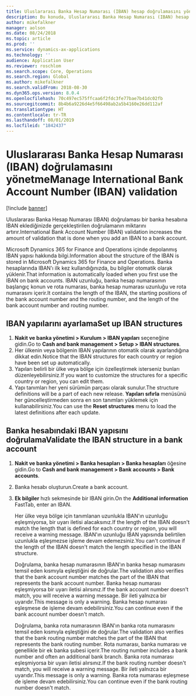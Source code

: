 ```yaml
---
title: Uluslararası Banka Hesap Numarası (IBAN) hesap doğrulamasını yönetme
description: Bu konuda, Uluslararası Banka Hesap Numarası (IBAN) hesap doğrulamasını yönetme işlemi açıklanmaktadır.
author: mikefalkner
manager: aolson
ms.date: 08/24/2018
ms.topic: article
ms.prod: ''
ms.service: dynamics-ax-applications
ms.technology: ''
audience: Application User
ms.reviewer: roschlom
ms.search.scope: Core, Operations
ms.search.region: Global
ms.author: mikefalkner
ms.search.validFrom: 2018-08-30
ms.dyn365.ops.version: 8.0.4
ms.openlocfilehash: 70c497ec575ffcaa6f2fdc3fe77bae7b41dc02fb
ms.sourcegitcommit: 8b4b6a9226d4e5f66498ab2a5b4160e26dd112af
ms.translationtype: HT
ms.contentlocale: tr-TR
ms.lasthandoff: 08/01/2019
ms.locfileid: "1842437"
---
```

# <a name="manage-international-bank-account-number-iban-validation"></a><span data-ttu-id="9792f-103">Uluslararası Banka Hesap Numarası (IBAN) doğrulamasını yönetme</span><span class="sxs-lookup"><span data-stu-id="9792f-103">Manage International Bank Account Number (IBAN) validation</span></span>

[!include [banner](../includes/banner.md)]

<span data-ttu-id="9792f-104">Uluslararası Banka Hesap Numarası (IBAN) doğrulaması bir banka hesabına IBAN eklediğinizde gerçekleştirilen doğrulamanın miktarını artırır.</span><span class="sxs-lookup"><span data-stu-id="9792f-104">International Bank Account Number (IBAN) validation increases the amount of validation that is done when you add an IBAN to a bank account.</span></span>

<span data-ttu-id="9792f-105">Microsoft Dynamics 365 for Finance and Operations içinde depolanmış IBAN yapısı hakkında bilgi.</span><span class="sxs-lookup"><span data-stu-id="9792f-105">Information about the structure of the IBAN is stored in Microsoft Dynamics 365 for Finance and Operations.</span></span> <span data-ttu-id="9792f-106">Banka hesaplarında IBAN'ı ilk kez kullandığınızda, bu bilgiler otomatik olarak yüklenir.</span><span class="sxs-lookup"><span data-stu-id="9792f-106">That information is automatically loaded when you first use the IBAN on bank accounts.</span></span> <span data-ttu-id="9792f-107">IBAN uzunluğu, banka hesap numarasının başlangıç konun ve rota numarası, banka hesap numarası uzunluğu ve rota numarasını içerir.</span><span class="sxs-lookup"><span data-stu-id="9792f-107">It contains the length of the IBAN, the starting positions of the bank account number and the routing number, and the length of the bank account number and routing number.</span></span>

## <a name="set-up-iban-structures"></a><span data-ttu-id="9792f-108">IBAN yapılarını ayarlama</span><span class="sxs-lookup"><span data-stu-id="9792f-108">Set up IBAN structures</span></span>

1. <span data-ttu-id="9792f-109">**Nakit ve banka yönetimi \> Kurulum \> IBAN yapıları** seçeneğine gidin.</span><span class="sxs-lookup"><span data-stu-id="9792f-109">Go to **Cash and bank management \> Setup \> IBAN structures**.</span></span>
2. <span data-ttu-id="9792f-110">Her ülkenin veya bölgenin IBAN yapılarının otomatik olarak ayarlandığına dikkat edin.</span><span class="sxs-lookup"><span data-stu-id="9792f-110">Notice that the IBAN structures for each country or region have been set up automatically.</span></span>
3. <span data-ttu-id="9792f-111">Yapıları belirli bir ülke veya bölge için özelleştirmek isterseniz bunları düzenleyebilirsiniz.</span><span class="sxs-lookup"><span data-stu-id="9792f-111">If you want to customize the structures for a specific country or region, you can edit them.</span></span>
4. <span data-ttu-id="9792f-112">Yapı tanımları her yeni sürümün parçası olarak sunulur.</span><span class="sxs-lookup"><span data-stu-id="9792f-112">The structure definitions will be a part of each new release.</span></span> <span data-ttu-id="9792f-113">**Yapıları sıfırla** menüsünü her güncelleştirmeden sonra en son tanımları yüklemek için kullanabilirsiniz.</span><span class="sxs-lookup"><span data-stu-id="9792f-113">You can use the **Reset structures** menu to load the latest definitions after each update.</span></span>

## <a name="validate-the-iban-structure-in-a-bank-account"></a><span data-ttu-id="9792f-114">Banka hesabındaki IBAN yapısını doğrulama</span><span class="sxs-lookup"><span data-stu-id="9792f-114">Validate the IBAN structure in a bank account</span></span>

1. <span data-ttu-id="9792f-115">**Nakit ve banka yönetimi \> Banka hesapları \> Banka hesapları** öğesine gidin.</span><span class="sxs-lookup"><span data-stu-id="9792f-115">Go to **Cash and bank management \> Bank accounts \> Bank accounts**.</span></span>
2. <span data-ttu-id="9792f-116">Banka hesabı oluşturun.</span><span class="sxs-lookup"><span data-stu-id="9792f-116">Create a bank account.</span></span>
3. <span data-ttu-id="9792f-117">**Ek bilgiler** hızlı sekmesinde bir IBAN girin.</span><span class="sxs-lookup"><span data-stu-id="9792f-117">On the **Additional information** FastTab, enter an IBAN.</span></span>

    <span data-ttu-id="9792f-118">Her ülke veya bölge için tanımlanan uzunlukla IBAN'ın uzunluğu eşleşmiyorsa, bir uyarı iletisi alacaksınız.</span><span class="sxs-lookup"><span data-stu-id="9792f-118">If the length of the IBAN doesn't match the length that is defined for each country or region, you will receive a warning message.</span></span> <span data-ttu-id="9792f-119">IBAN'ın uzunluğu IBAN yapısında belirtilen uzunlukla eşleşmezse işleme devam edemezsiniz.</span><span class="sxs-lookup"><span data-stu-id="9792f-119">You can't continue if the length of the IBAN doesn't match the length specified in the IBAN structure.</span></span>

    <span data-ttu-id="9792f-120">Doğrulama, banka hesap numarasının IBAN'ın banka hesap numarasını temsil eden kısmıyla eşleştiğini de doğrular.</span><span class="sxs-lookup"><span data-stu-id="9792f-120">The validation also verifies that the bank account number matches the part of the IBAN that represents the bank account number.</span></span> <span data-ttu-id="9792f-121">Banka hesap numarası eşleşmiyorsa bir uyarı iletisi alırsınız.</span><span class="sxs-lookup"><span data-stu-id="9792f-121">If the bank account number doesn't match, you will receive a warning message.</span></span> <span data-ttu-id="9792f-122">Bir ileti yalnızca bir uyarıdır.</span><span class="sxs-lookup"><span data-stu-id="9792f-122">This message is only a warning.</span></span> <span data-ttu-id="9792f-123">Banka hesap numarası eşleşmese de işleme devam edebilirsiniz.</span><span class="sxs-lookup"><span data-stu-id="9792f-123">You can continue even if the bank account number doesn't match.</span></span>

    <span data-ttu-id="9792f-124">Doğrulama, banka rota numarasının IBAN'ın banka rota numarasını temsil eden kısmıyla eşleştiğini de doğrular.</span><span class="sxs-lookup"><span data-stu-id="9792f-124">The validation also verifies that the bank routing number matches the part of the IBAN that represents the bank routing number.</span></span> <span data-ttu-id="9792f-125">Rota numarası, banka numarası ve genellikle bir ek banka şubesi içerir.</span><span class="sxs-lookup"><span data-stu-id="9792f-125">The routing number includes a bank number and often an additional bank branch.</span></span> <span data-ttu-id="9792f-126">Banka rota numarası eşleşmiyorsa bir uyarı iletisi alırsınız.</span><span class="sxs-lookup"><span data-stu-id="9792f-126">If the bank routing number doesn't match, you will receive a warning message.</span></span> <span data-ttu-id="9792f-127">Bir ileti yalnızca bir uyarıdır.</span><span class="sxs-lookup"><span data-stu-id="9792f-127">This message is only a warning.</span></span> <span data-ttu-id="9792f-128">Banka rota numarası eşleşmese de işleme devam edebilirsiniz.</span><span class="sxs-lookup"><span data-stu-id="9792f-128">You can continue even if the bank routing number doesn't match.</span></span>
